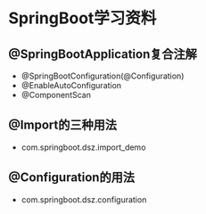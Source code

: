 # SpringBoot学习资料

## @SpringBootApplication复合注解
* @SpringBootConfiguration(@Configuration)
* @EnableAutoConfiguration
* @ComponentScan

## @Import的三种用法
* com.springboot.dsz.import_demo

## @Configuration的用法
* com.springboot.dsz.configuration